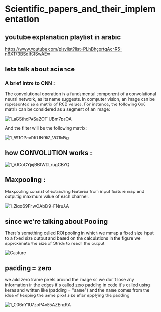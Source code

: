 # Scientific_papers_and_their_implementation

## youtube explanation playlist in arabic
https://www.youtube.com/playlist?list=PLhBhgortqAchR5-n6XT73BSdIfCISwAEw

## lets talk about science

### A brief intro to CNN :
The convolutional operation is a fundamental component of a convolutional neural network, as its name suggests. In computer vision, an image can be represented as a matrix of RGB values. For instance, the following 6x6 matrix can be considered as a segment of an image:

![1_aGSthcPASa2OT1UBm7paOA](https://user-images.githubusercontent.com/92921252/231789798-484be4ac-bea0-4396-80e8-d8301cb7f9d2.png)


And the filter will be the following matrix:


![1_591OPcvDKUN9liZ_VQ1M5g](https://user-images.githubusercontent.com/92921252/231789869-3081a327-7187-4897-8e18-962dcf906d4f.png)


## how CONVOLUTION works :
![1_VJCoCYjnjBBtWDLrugCBYQ](https://user-images.githubusercontent.com/92921252/231789315-db1860ba-c4aa-4f6c-818e-bb78837ab39e.gif)

## Maxpooling :

Maxpooling consist of extracting features from input feature map and outputig maximum value of each channel.

![1_Ziqq69FhwOAbBi9-FNruAA](https://user-images.githubusercontent.com/92921252/231790840-99a8a7db-fabf-48a4-8e9b-b7a245b4fc04.png)

## since we're talking about Pooling 
There's something called ROI pooling in which we mmap a fixed size input to a fixed size output and based on the calculations in the figure we approximate the size of Stride to reach the output 

![Capture](https://user-images.githubusercontent.com/92921252/235786448-8db42d29-7ff0-407a-86a1-860eed5f1627.JPG)


## padding = zero 

we add zero frame pixels around the image so we don't lose any information in the edges it's called zero padding 
in code it's called using keras and written like (padding = "same") and the name comes from the idea of keeping the same pixel size after applying the padding

![1_O06nY1U7zoP4vE5AZEnxKA](https://user-images.githubusercontent.com/92921252/231793881-14366d3e-e73b-42f9-b745-40c18fa0e5cf.gif)



